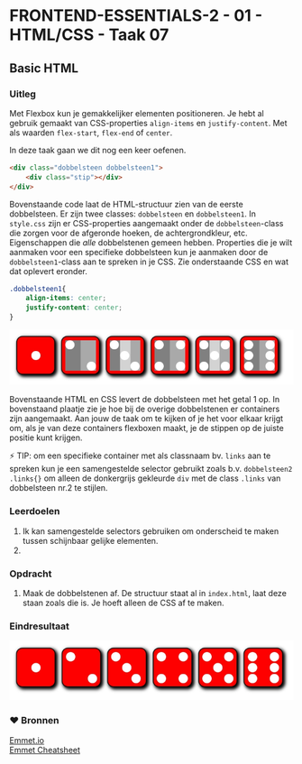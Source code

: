 # FRONTEND-ESSENTIALS-2 - 01 - HTML/CSS - Taak 07

## Basic HTML 

### Uitleg

Met Flexbox kun je gemakkelijker elementen positioneren. Je hebt al gebruik gemaakt van CSS-properties `align-items` en `justify-content`. Met als waarden `flex-start`, `flex-end` of `center`.

In deze taak gaan we dit nog een keer oefenen.

```html
<div class="dobbelsteen dobbelsteen1">
    <div class="stip"></div>
</div>
```
Bovenstaande code laat de HTML-structuur zien van de eerste dobbelsteen. Er zijn twee classes: `dobbelsteen` en `dobbelsteen1`. In `style.css` zijn er CSS-properties aangemaakt onder de `dobbelsteen`-class die zorgen voor de afgeronde hoeken, de achtergrondkleur, etc. Eigenschappen die *alle* dobbelstenen gemeen hebben. Properties die je wilt aanmaken voor een specifieke dobbelsteen kun je aanmaken door de `dobbelsteen1`-class aan te spreken in je CSS. Zie onderstaande CSS en wat dat oplevert eronder.

```css
.dobbelsteen1{
    align-items: center;
    justify-content: center;
}
```
![Dobbelstenen met container divs zichtbaar](img/dobbelstenen-container-vis.jpg)

Bovenstaande HTML en CSS levert de dobbelsteen met het getal 1 op. In bovenstaand plaatje zie je hoe bij de overige dobbelstenen er containers zijn aangemaakt. Aan jouw de taak om te kijken of je het voor elkaar krijgt om, als je van deze containers flexboxen maakt, je de stippen op de juiste positie kunt krijgen.

:zap: TIP: om een specifieke container met als classnaam bv. `links` aan te spreken kun je een samengestelde selector gebruikt zoals b.v. `dobbelsteen2 .links{}` om alleen de donkergrijs gekleurde `div` met de class `.links` van dobbelsteen nr.2 te stijlen.


### Leerdoelen

1. Ik kan samengestelde selectors gebruiken om onderscheid te maken tussen schijnbaar gelijke elementen.
2. 

### Opdracht

1. Maak de dobbelstenen af. De structuur staat al in `index.html`, laat deze staan zoals die is. Je hoeft alleen de CSS af te maken.

### Eindresultaat

![Eindresultaat](img/eindres-dobbelstenen.jpg)

### :heart: Bronnen

[Emmet.io](https://www.emmet.io/)  
[Emmet Cheatsheet](https://docs.emmet.io/cheat-sheet/)